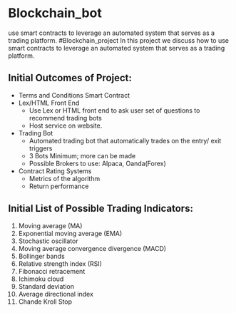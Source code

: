 # Blockchain_bot
use smart contracts to leverage an automated system that serves as a trading platform.
#Blockchain_project
In this project we discuss how to use smart contracts to leverage an automated system that serves as a trading platform.

## Initial Outcomes of Project:
- Terms and Conditions Smart Contract
- Lex/HTML Front End
  - Use Lex or HTML front end to ask user set of questions to recommend trading bots
  - Host service on website.
- Trading Bot
  - Automated trading bot that automatically trades on the entry/ exit triggers
  - 3 Bots Minimum; more can be made
  - Possible Brokers to use: Alpaca, Oanda(Forex)
- Contract Rating Systems
  - Metrics of the algorithm  
  - Return performance


## Initial List of Possible Trading Indicators:
1. Moving average (MA)
2. Exponential moving average (EMA)
3. Stochastic oscillator
4. Moving average convergence divergence (MACD)
5. Bollinger bands
6. Relative strength index (RSI)
7. Fibonacci retracement
8. Ichimoku cloud
9. Standard deviation
10. Average directional index
11. Chande Kroll Stop
